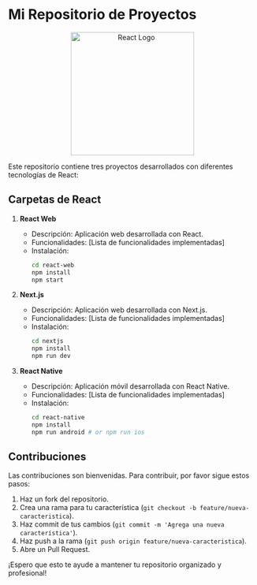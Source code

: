 # Mi Repositorio de Proyectos

<p align="center">
  <img src="https://upload.wikimedia.org/wikipedia/commons/a/a7/React-icon.svg" alt="React Logo" width="250" height="250">
</p>

Este repositorio contiene tres proyectos desarrollados con diferentes tecnologías de React: 

## Carpetas de React

1. **React Web**
   - Descripción: Aplicación web desarrollada con React.
   - Funcionalidades: [Lista de funcionalidades implementadas]
   - Instalación:
     ```bash
     cd react-web
     npm install
     npm start
     ```

2. **Next.js**
   - Descripción: Aplicación web desarrollada con Next.js.
   - Funcionalidades: [Lista de funcionalidades implementadas]
   - Instalación:
     ```bash
     cd nextjs
     npm install
     npm run dev
     ```

3. **React Native**
   - Descripción: Aplicación móvil desarrollada con React Native.
   - Funcionalidades: [Lista de funcionalidades implementadas]
   - Instalación:
     ```bash
     cd react-native
     npm install
     npm run android # or npm run ios
     ```

## Contribuciones

Las contribuciones son bienvenidas. Para contribuir, por favor sigue estos pasos:

1. Haz un fork del repositorio.
2. Crea una rama para tu característica (`git checkout -b feature/nueva-caracteristica`).
3. Haz commit de tus cambios (`git commit -m 'Agrega una nueva característica'`).
4. Haz push a la rama (`git push origin feature/nueva-caracteristica`).
5. Abre un Pull Request.

¡Espero que esto te ayude a mantener tu repositorio organizado y profesional!


